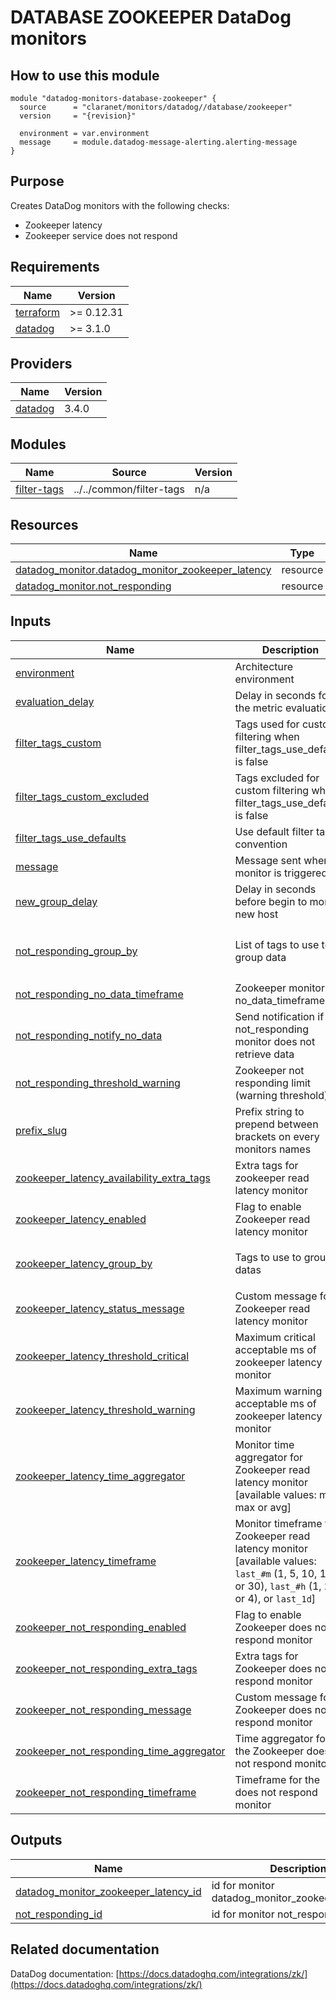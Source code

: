 # DATABASE ZOOKEEPER DataDog monitors

## How to use this module

```hcl
module "datadog-monitors-database-zookeeper" {
  source      = "claranet/monitors/datadog//database/zookeeper"
  version     = "{revision}"

  environment = var.environment
  message     = module.datadog-message-alerting.alerting-message
}

```

## Purpose

Creates DataDog monitors with the following checks:

- Zookeeper latency
- Zookeeper service does not respond

## Requirements

| Name | Version |
|------|---------|
| <a name="requirement_terraform"></a> [terraform](#requirement\_terraform) | >= 0.12.31 |
| <a name="requirement_datadog"></a> [datadog](#requirement\_datadog) | >= 3.1.0 |

## Providers

| Name | Version |
|------|---------|
| <a name="provider_datadog"></a> [datadog](#provider\_datadog) | 3.4.0 |

## Modules

| Name | Source | Version |
|------|--------|---------|
| <a name="module_filter-tags"></a> [filter-tags](#module\_filter-tags) | ../../common/filter-tags | n/a |

## Resources

| Name | Type |
|------|------|
| [datadog_monitor.datadog_monitor_zookeeper_latency](https://registry.terraform.io/providers/DataDog/datadog/latest/docs/resources/monitor) | resource |
| [datadog_monitor.not_responding](https://registry.terraform.io/providers/DataDog/datadog/latest/docs/resources/monitor) | resource |

## Inputs

| Name | Description | Type | Default | Required |
|------|-------------|------|---------|:--------:|
| <a name="input_environment"></a> [environment](#input\_environment) | Architecture environment | `string` | n/a | yes |
| <a name="input_evaluation_delay"></a> [evaluation\_delay](#input\_evaluation\_delay) | Delay in seconds for the metric evaluation | `number` | `15` | no |
| <a name="input_filter_tags_custom"></a> [filter\_tags\_custom](#input\_filter\_tags\_custom) | Tags used for custom filtering when filter\_tags\_use\_defaults is false | `string` | `"*"` | no |
| <a name="input_filter_tags_custom_excluded"></a> [filter\_tags\_custom\_excluded](#input\_filter\_tags\_custom\_excluded) | Tags excluded for custom filtering when filter\_tags\_use\_defaults is false | `string` | `""` | no |
| <a name="input_filter_tags_use_defaults"></a> [filter\_tags\_use\_defaults](#input\_filter\_tags\_use\_defaults) | Use default filter tags convention | `string` | `"true"` | no |
| <a name="input_message"></a> [message](#input\_message) | Message sent when a monitor is triggered | `any` | n/a | yes |
| <a name="input_new_group_delay"></a> [new\_group\_delay](#input\_new\_group\_delay) | Delay in seconds before begin to monitor new host | `number` | `300` | no |
| <a name="input_not_responding_group_by"></a> [not\_responding\_group\_by](#input\_not\_responding\_group\_by) | List of tags to use to group data | `list(string)` | <pre>[<br>  "host",<br>  "server"<br>]</pre> | no |
| <a name="input_not_responding_no_data_timeframe"></a> [not\_responding\_no\_data\_timeframe](#input\_not\_responding\_no\_data\_timeframe) | Zookeeper monitor no\_data\_timeframe | `number` | `10` | no |
| <a name="input_not_responding_notify_no_data"></a> [not\_responding\_notify\_no\_data](#input\_not\_responding\_notify\_no\_data) | Send notification if not\_responding monitor does not retrieve data | `bool` | `true` | no |
| <a name="input_not_responding_threshold_warning"></a> [not\_responding\_threshold\_warning](#input\_not\_responding\_threshold\_warning) | Zookeeper not responding limit (warning threshold) | `number` | `3` | no |
| <a name="input_prefix_slug"></a> [prefix\_slug](#input\_prefix\_slug) | Prefix string to prepend between brackets on every monitors names | `string` | `""` | no |
| <a name="input_zookeeper_latency_availability_extra_tags"></a> [zookeeper\_latency\_availability\_extra\_tags](#input\_zookeeper\_latency\_availability\_extra\_tags) | Extra tags for zookeeper read latency monitor | `list(string)` | `[]` | no |
| <a name="input_zookeeper_latency_enabled"></a> [zookeeper\_latency\_enabled](#input\_zookeeper\_latency\_enabled) | Flag to enable Zookeeper read latency monitor | `string` | `"true"` | no |
| <a name="input_zookeeper_latency_group_by"></a> [zookeeper\_latency\_group\_by](#input\_zookeeper\_latency\_group\_by) | Tags to use to group datas | `list(string)` | <pre>[<br>  "host"<br>]</pre> | no |
| <a name="input_zookeeper_latency_status_message"></a> [zookeeper\_latency\_status\_message](#input\_zookeeper\_latency\_status\_message) | Custom message for Zookeeper read latency monitor | `string` | `""` | no |
| <a name="input_zookeeper_latency_threshold_critical"></a> [zookeeper\_latency\_threshold\_critical](#input\_zookeeper\_latency\_threshold\_critical) | Maximum critical acceptable ms of zookeeper latency monitor | `number` | `300000` | no |
| <a name="input_zookeeper_latency_threshold_warning"></a> [zookeeper\_latency\_threshold\_warning](#input\_zookeeper\_latency\_threshold\_warning) | Maximum warning acceptable ms of zookeeper latency monitor | `number` | `250000` | no |
| <a name="input_zookeeper_latency_time_aggregator"></a> [zookeeper\_latency\_time\_aggregator](#input\_zookeeper\_latency\_time\_aggregator) | Monitor time aggregator for Zookeeper read latency monitor [available values: min, max or avg] | `string` | `"avg"` | no |
| <a name="input_zookeeper_latency_timeframe"></a> [zookeeper\_latency\_timeframe](#input\_zookeeper\_latency\_timeframe) | Monitor timeframe for Zookeeper read latency monitor [available values: `last_#m` (1, 5, 10, 15, or 30), `last_#h` (1, 2, or 4), or `last_1d`] | `string` | `"last_15m"` | no |
| <a name="input_zookeeper_not_responding_enabled"></a> [zookeeper\_not\_responding\_enabled](#input\_zookeeper\_not\_responding\_enabled) | Flag to enable Zookeeper does not respond monitor | `string` | `"true"` | no |
| <a name="input_zookeeper_not_responding_extra_tags"></a> [zookeeper\_not\_responding\_extra\_tags](#input\_zookeeper\_not\_responding\_extra\_tags) | Extra tags for Zookeeper does not respond monitor | `list(string)` | `[]` | no |
| <a name="input_zookeeper_not_responding_message"></a> [zookeeper\_not\_responding\_message](#input\_zookeeper\_not\_responding\_message) | Custom message for Zookeeper does not respond monitor | `string` | `""` | no |
| <a name="input_zookeeper_not_responding_time_aggregator"></a> [zookeeper\_not\_responding\_time\_aggregator](#input\_zookeeper\_not\_responding\_time\_aggregator) | Time aggregator for the Zookeeper does not respond monitor | `string` | `"avg"` | no |
| <a name="input_zookeeper_not_responding_timeframe"></a> [zookeeper\_not\_responding\_timeframe](#input\_zookeeper\_not\_responding\_timeframe) | Timeframe for the does not respond monitor | `string` | `"last_5m"` | no |

## Outputs

| Name | Description |
|------|-------------|
| <a name="output_datadog_monitor_zookeeper_latency_id"></a> [datadog\_monitor\_zookeeper\_latency\_id](#output\_datadog\_monitor\_zookeeper\_latency\_id) | id for monitor datadog\_monitor\_zookeeper\_latency |
| <a name="output_not_responding_id"></a> [not\_responding\_id](#output\_not\_responding\_id) | id for monitor not\_responding |
## Related documentation

DataDog documentation: [https://docs.datadoghq.com/integrations/zk/](https://docs.datadoghq.com/integrations/zk/)
